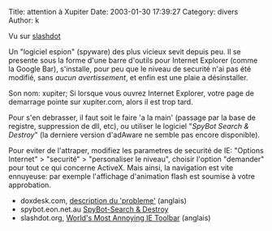 Title: attention à Xupiter
Date: 2003-01-30 17:39:27
Category: divers
Author: k

Vu sur [slashdot](http://www.slashdot.org/)

Un "logiciel espion" (spyware) des plus vicieux sevit depuis peu.
Il se presente sous la forme d'une barre d'outils pour Internet Explorer (comme la Google Bar), s'installe, pour peu que le niveau de securité n'ai pas été modifié, sans *aucun avertissement*, et enfin est une plaie a désinstaller.

Son nom: xupiter; Si lorsque vous ouvrez Internet Explorer, votre page de demarrage pointe sur xupiter.com, alors il est trop tard.

Pour s'en debrasser, il faut soit le faire 'a la main' (passage par la base de registre, suppression de dll, etc), ou utiliser le logiciel "*SpyBot Search & Destroy*" (la derniere version d'adAware ne semble pas encore disponible).

Pour eviter de l'attraper, modifiez les parametres de securité de IE: "Options Internet" > "securité" > "personaliser le niveau", choisir l'option "demander" pour tout ce qui concerne ActiveX.
Mais ainsi, la navigation est vite ennuyeuse: par exemple l'affichage d'animation flash est soumise à votre approbation.

- doxdesk.com, [description du 'probleme'](http://www.doxdesk.com/parasite/Xupiter.html) (anglais)
- spybot.eon.net.au [SpyBot-Search & Destroy](http://spybot.eon.net.au/index.php?lang=fr&page=news)
- slashdot.org, [World's Most Annoying IE Toolbar](http://www.slashdot.org/articles/03/01/30/1314236.shtml?tid=113) (anglais)